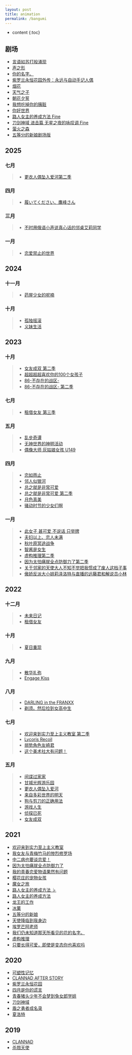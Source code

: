 ```yaml
---
layout: post
title: animation
permalink: /bangumi
---
```


* content
{:toc}


## 剧场

+ <a href="javascript:;" target="_blank">言语如苏打般涌现</a>
+ <a href="javascript:;" target="_blank">声之形</a>
+ <a href="javascript:;" target="_blank">你的名字。</a>
+ <a href="javascript:;" target="_blank">紫罗兰永恒花园外传：永远与自动手记人偶</a>
+ <a href="javascript:;" target="_blank">烟花</a>
+ <a href="javascript:;" target="_blank">天气之子</a>
+ <a href="javascript:;" target="_blank">朝花夕誓</a>
+ <a href="javascript:;" target="_blank">我想吃掉你的胰脏</a>
+ <a href="javascript:;" target="_blank">你好世界</a>
+ <a href="javascript:;" target="_blank">路人女主的养成方法 Fine</a>
+ <a href="javascript:;" target="_blank">刀剑神域 进击篇 无星之夜的咏叹调 Fine</a>
+ <a href="javascript:;" target="_blank">萤火之森</a>
+ <a href="javascript:;" target="_blank">五等分的新娘剧场版</a>

## 2025

### 七月

> + <a href="javascript:;">更衣人偶坠入爱河第二季</a>

### 四月

> + <a href="javascript:;">履いてください、鷹峰さん</a>


### 三月

> + <a href="javascript:;">不时用俄语小声说真心话的邻桌艾莉同学</a>

### 一月

> + <a href="javascript:;">恋爱禁止的世界</a>


## 2024

### 十一月

> + <a href="javascript:;">药屋少女的呢喃</a>

### 十月

> + <a href="javascript:;">孤独摇滚</a>
> + <a href="javascript:;">义妹生活</a>


## 2023


### 十月

> + <a href="javascript:;" target="_blank">女友成双 第二季</a>
> + <a href="javascript:;" target="_blank">超超超超喜欢你的100个女孩子</a>
> + <a href="javascript:;" target="_blank">86-不存在的战区-</a>
> + <a href="javascript:;" target="_blank">86-不存在的战区- 第二季</a>


### 七月

> + <a href="javascript:;" target="_blank">租借女友 第三季</a>


### 五月

> + <a href="javascript:;" target="_blank">乱步奇谭</a>
> + <a href="javascript:;" target="_blank">无神世界的神明活动</a>
> + <a href="javascript:;" target="_blank">偶像大师 灰姑娘女孩 U149</a>

### 四月

> + <a href="javascript:;" target="_blank">恋如雨止</a>
> + <a href="javascript:;" target="_blank">邻人似银河</a>
> + <a href="javascript:;" target="_blank">总之就是非常可爱</a>
> + <a href="javascript:;" target="_blank">总之就是非常可爱 第二季</a>
> + <a href="javascript:;" target="_blank">月色真美</a>
> + <a href="javascript:;" target="_blank">骚动时节的少女们啊</a>

### 一月

> + <a href="javascript:;" target="_blank">此女子 甚可爱 不说话 只举牌</a>
> + <a href="javascript:;" target="_blank">夫妇以上、恋人未满</a>
> + <a href="javascript:;" target="_blank">秋叶原冥途战争</a>
> + <a href="javascript:;" target="_blank">智酱是女生</a>
> + <a href="javascript:;" target="_blank">虚构推理第二季</a>
> + <a href="javascript:;" target="_blank">因为太怕痛就全点防御力了第二季</a>
> + <a href="javascript:;" target="_blank">关于邻家的天使大人不知不觉把我惯成了废人这档子事</a>
> + <a href="javascript:;" target="_blank">傲娇反派大小姐莉泽洛特与直播的远藤君和解说员小林</a>


## 2022

### 十二月

> + <a href="javascript:;" target="_blank">未来日记</a>
> + <a href="javascript:;" target="_blank">租借女友</a>

### 十月

> + <a href="javascript:;" target="_blank">夏日重现</a>

### 九月

> + <a href="javascript:;" target="_blank">散华礼弥</a>
> + <a href="javascript:;" target="_blank">Engage Kiss</a>

### 八月

> + <a href="javascript:;" target="_blank">DARLING in the FRANXX</a>
> + <a href="javascript:;" target="_blank">剃须。然后捡到女高中生</a>

### 七月

> + <a href="javascript:;" target="_blank">欢迎来到实力至上主义教室 第二季</a>
> + <a href="javascript:;" target="_blank">Lycoris Recoil</a>
> + <a href="javascript:;" target="_blank">弱势角色友崎君</a>
> + <a href="javascript:;" target="_blank">这个美术社大有问题！</a>

### 五月

> + <a href="javascript:;" target="_blank">间谍过家家</a>
> + <a href="javascript:;" target="_blank">甘城光辉游乐园</a>
> + <a href="javascript:;" target="_blank">更衣人偶坠入爱河</a>
> + <a href="javascript:;" target="_blank">来自多彩世界的明天</a>
> + <a href="javascript:;" target="_blank">狗与剪刀的正确用法</a>
> + <a href="javascript:;" target="_blank">游戏人生</a>
> + <a href="javascript:;" target="_blank">侦探已死</a>
> + <a href="javascript:;" target="_blank">女友成双</a>


## 2021

+ <a href="javascript:;" target="_blank">欢迎来到实力至上主义教室</a>
+ <a href="javascript:;" target="_blank">我女友与青梅竹马的惨烈修罗场</a>
+ <a href="javascript:;" target="_blank">中二病也要谈恋爱！</a>
+ <a href="javascript:;" target="_blank">因为太怕痛就全点防御力了</a>
+ <a href="javascript:;" target="_blank">我的青春恋爱物语果然有问题</a>
+ <a href="javascript:;" target="_blank">樱花庄的宠物女孩</a>
+ <a href="javascript:;" target="_blank">魔女之旅</a>
+ <a href="javascript:;" target="_blank">路人女主的养成方法 ♭</a>
+ <a href="javascript:;" target="_blank">路人女主的养成方法</a>
+ <a href="javascript:;" target="_blank">龙王的工作</a>
+ <a href="javascript:;" target="_blank">冰菓</a>
+ <a href="javascript:;" target="_blank">五等分的新娘</a>
+ <a href="javascript:;" target="_blank">天使降临到我身边</a>
+ <a href="javascript:;" target="_blank">埃罗芒阿老师</a>
+ <a href="javascript:;" target="_blank">我们仍未知道那天所看见的花的名字。</a>
+ <a href="javascript:;" target="_blank">虚构推理</a>
+ <a href="javascript:;" target="_blank">只要长得可爱，即使是变态你也喜欢吗</a>


## 2020

+ <a href="javascript:;" target="_blank">可塑性记忆</a>
+ <a href="javascript:;" target="_blank">CLANNAD AFTER STORY</a>
+ <a href="javascript:;" target="_blank">紫罗兰永恒花园</a>
+ <a href="javascript:;" target="_blank">四月是你的谎言</a>
+ <a href="javascript:;" target="_blank">青春猪头少年不会梦到兔女郎学姐</a>
+ <a href="javascript:;" target="_blank">刀剑神域</a>
+ <a href="javascript:;" target="_blank">盾之勇者成名录</a>
+ <a href="javascript:;" target="_blank">夏洛特</a>


## 2019

+ <a href="javascript:;" target="_blank">CLANNAD</a>
+ <a href="javascript:;" target="_blank">杀戮天使</a>
